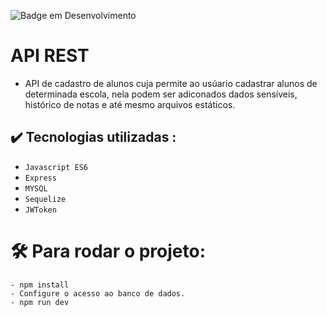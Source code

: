 ![Badge em Desenvolvimento](http://img.shields.io/static/v1?label=STATUS&message=EM%20DESENVOLVIMENTO&color=GREEN&style=for-the-badge)

# API REST

- API de cadastro de alunos cuja permite ao usúario cadastrar alunos de determinada escola, nela podem ser adiconados dados sensíveis, histórico de notas e até mesmo arquivos estáticos.

## ✔️ Tecnologias utilizadas :

- ``Javascript ES6`` 
- ``Express`` 
- ``MYSQL`` 
- ``Sequelize``   
- ``JWToken`` 
##


# 🛠️ Para rodar o projeto:
    
    - npm install
    - Configure o acesso ao banco de dados.
    - npm run dev